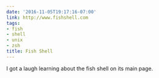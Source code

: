 ```yaml
---
date: '2016-11-05T19:17:16-07:00'
link: http://www.fishshell.com
tags:
- fish
- shell
- unix
- zsh
title: Fish Shell
---
```


I got a laugh learning about the fish shell on its main page.
